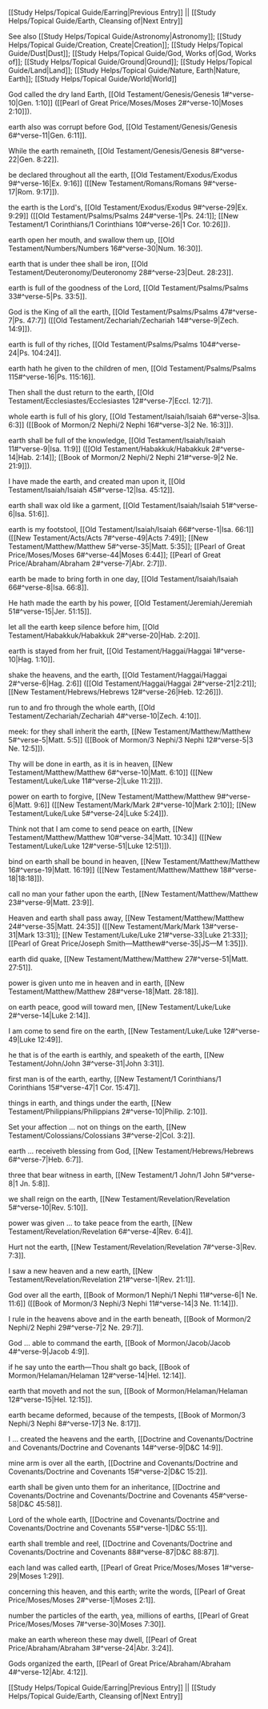 [[Study Helps/Topical Guide/Earring|Previous Entry]]  ||  [[Study Helps/Topical Guide/Earth, Cleansing of|Next Entry]]

 See also [[Study Helps/Topical Guide/Astronomy|Astronomy]]; [[Study Helps/Topical Guide/Creation, Create|Creation]]; [[Study Helps/Topical Guide/Dust|Dust]]; [[Study Helps/Topical Guide/God, Works of|God, Works of]]; [[Study Helps/Topical Guide/Ground|Ground]]; [[Study Helps/Topical Guide/Land|Land]]; [[Study Helps/Topical Guide/Nature, Earth|Nature, Earth]]; [[Study Helps/Topical Guide/World|World]]

 God called the dry land Earth, [[Old Testament/Genesis/Genesis 1#^verse-10|Gen. 1:10]] ([[Pearl of Great Price/Moses/Moses 2#^verse-10|Moses 2:10]]).

 earth also was corrupt before God, [[Old Testament/Genesis/Genesis 6#^verse-11|Gen. 6:11]].

 While the earth remaineth, [[Old Testament/Genesis/Genesis 8#^verse-22|Gen. 8:22]].

 be declared throughout all the earth, [[Old Testament/Exodus/Exodus 9#^verse-16|Ex. 9:16]] ([[New Testament/Romans/Romans 9#^verse-17|Rom. 9:17]]).

 the earth is the Lord's, [[Old Testament/Exodus/Exodus 9#^verse-29|Ex. 9:29]] ([[Old Testament/Psalms/Psalms 24#^verse-1|Ps. 24:1]]; [[New Testament/1 Corinthians/1 Corinthians 10#^verse-26|1 Cor. 10:26]]).

 earth open her mouth, and swallow them up, [[Old Testament/Numbers/Numbers 16#^verse-30|Num. 16:30]].

 earth that is under thee shall be iron, [[Old Testament/Deuteronomy/Deuteronomy 28#^verse-23|Deut. 28:23]].

 earth is full of the goodness of the Lord, [[Old Testament/Psalms/Psalms 33#^verse-5|Ps. 33:5]].

 God is the King of all the earth, [[Old Testament/Psalms/Psalms 47#^verse-7|Ps. 47:7]] ([[Old Testament/Zechariah/Zechariah 14#^verse-9|Zech. 14:9]]).

 earth is full of thy riches, [[Old Testament/Psalms/Psalms 104#^verse-24|Ps. 104:24]].

 earth hath he given to the children of men, [[Old Testament/Psalms/Psalms 115#^verse-16|Ps. 115:16]].

 Then shall the dust return to the earth, [[Old Testament/Ecclesiastes/Ecclesiastes 12#^verse-7|Eccl. 12:7]].

 whole earth is full of his glory, [[Old Testament/Isaiah/Isaiah 6#^verse-3|Isa. 6:3]] ([[Book of Mormon/2 Nephi/2 Nephi 16#^verse-3|2 Ne. 16:3]]).

 earth shall be full of the knowledge, [[Old Testament/Isaiah/Isaiah 11#^verse-9|Isa. 11:9]] ([[Old Testament/Habakkuk/Habakkuk 2#^verse-14|Hab. 2:14]]; [[Book of Mormon/2 Nephi/2 Nephi 21#^verse-9|2 Ne. 21:9]]).

 I have made the earth, and created man upon it, [[Old Testament/Isaiah/Isaiah 45#^verse-12|Isa. 45:12]].

 earth shall wax old like a garment, [[Old Testament/Isaiah/Isaiah 51#^verse-6|Isa. 51:6]].

 earth is my footstool, [[Old Testament/Isaiah/Isaiah 66#^verse-1|Isa. 66:1]] ([[New Testament/Acts/Acts 7#^verse-49|Acts 7:49]]; [[New Testament/Matthew/Matthew 5#^verse-35|Matt. 5:35]]; [[Pearl of Great Price/Moses/Moses 6#^verse-44|Moses 6:44]]; [[Pearl of Great Price/Abraham/Abraham 2#^verse-7|Abr. 2:7]]).

 earth be made to bring forth in one day, [[Old Testament/Isaiah/Isaiah 66#^verse-8|Isa. 66:8]].

 He hath made the earth by his power, [[Old Testament/Jeremiah/Jeremiah 51#^verse-15|Jer. 51:15]].

 let all the earth keep silence before him, [[Old Testament/Habakkuk/Habakkuk 2#^verse-20|Hab. 2:20]].

 earth is stayed from her fruit, [[Old Testament/Haggai/Haggai 1#^verse-10|Hag. 1:10]].

 shake the heavens, and the earth, [[Old Testament/Haggai/Haggai 2#^verse-6|Hag. 2:6]] ([[Old Testament/Haggai/Haggai 2#^verse-21|2:21]]; [[New Testament/Hebrews/Hebrews 12#^verse-26|Heb. 12:26]]).

 run to and fro through the whole earth, [[Old Testament/Zechariah/Zechariah 4#^verse-10|Zech. 4:10]].

 meek: for they shall inherit the earth, [[New Testament/Matthew/Matthew 5#^verse-5|Matt. 5:5]] ([[Book of Mormon/3 Nephi/3 Nephi 12#^verse-5|3 Ne. 12:5]]).

 Thy will be done in earth, as it is in heaven, [[New Testament/Matthew/Matthew 6#^verse-10|Matt. 6:10]] ([[New Testament/Luke/Luke 11#^verse-2|Luke 11:2]]).

 power on earth to forgive, [[New Testament/Matthew/Matthew 9#^verse-6|Matt. 9:6]] ([[New Testament/Mark/Mark 2#^verse-10|Mark 2:10]]; [[New Testament/Luke/Luke 5#^verse-24|Luke 5:24]]).

 Think not that I am come to send peace on earth, [[New Testament/Matthew/Matthew 10#^verse-34|Matt. 10:34]] ([[New Testament/Luke/Luke 12#^verse-51|Luke 12:51]]).

 bind on earth shall be bound in heaven, [[New Testament/Matthew/Matthew 16#^verse-19|Matt. 16:19]] ([[New Testament/Matthew/Matthew 18#^verse-18|18:18]]).

 call no man your father upon the earth, [[New Testament/Matthew/Matthew 23#^verse-9|Matt. 23:9]].

 Heaven and earth shall pass away, [[New Testament/Matthew/Matthew 24#^verse-35|Matt. 24:35]] ([[New Testament/Mark/Mark 13#^verse-31|Mark 13:31]]; [[New Testament/Luke/Luke 21#^verse-33|Luke 21:33]]; [[Pearl of Great Price/Joseph Smith—Matthew#^verse-35|JS—M 1:35]]).

 earth did quake, [[New Testament/Matthew/Matthew 27#^verse-51|Matt. 27:51]].

 power is given unto me in heaven and in earth, [[New Testament/Matthew/Matthew 28#^verse-18|Matt. 28:18]].

 on earth peace, good will toward men, [[New Testament/Luke/Luke 2#^verse-14|Luke 2:14]].

 I am come to send fire on the earth, [[New Testament/Luke/Luke 12#^verse-49|Luke 12:49]].

 he that is of the earth is earthly, and speaketh of the earth, [[New Testament/John/John 3#^verse-31|John 3:31]].

 first man is of the earth, earthy, [[New Testament/1 Corinthians/1 Corinthians 15#^verse-47|1 Cor. 15:47]].

 things in earth, and things under the earth, [[New Testament/Philippians/Philippians 2#^verse-10|Philip. 2:10]].

 Set your affection ... not on things on the earth, [[New Testament/Colossians/Colossians 3#^verse-2|Col. 3:2]].

 earth ... receiveth blessing from God, [[New Testament/Hebrews/Hebrews 6#^verse-7|Heb. 6:7]].

 three that bear witness in earth, [[New Testament/1 John/1 John 5#^verse-8|1 Jn. 5:8]].

 we shall reign on the earth, [[New Testament/Revelation/Revelation 5#^verse-10|Rev. 5:10]].

 power was given ... to take peace from the earth, [[New Testament/Revelation/Revelation 6#^verse-4|Rev. 6:4]].

 Hurt not the earth, [[New Testament/Revelation/Revelation 7#^verse-3|Rev. 7:3]].

 I saw a new heaven and a new earth, [[New Testament/Revelation/Revelation 21#^verse-1|Rev. 21:1]].

 God over all the earth, [[Book of Mormon/1 Nephi/1 Nephi 11#^verse-6|1 Ne. 11:6]] ([[Book of Mormon/3 Nephi/3 Nephi 11#^verse-14|3 Ne. 11:14]]).

 I rule in the heavens above and in the earth beneath, [[Book of Mormon/2 Nephi/2 Nephi 29#^verse-7|2 Ne. 29:7]].

 God ... able to command the earth, [[Book of Mormon/Jacob/Jacob 4#^verse-9|Jacob 4:9]].

 if he say unto the earth—Thou shalt go back, [[Book of Mormon/Helaman/Helaman 12#^verse-14|Hel. 12:14]].

 earth that moveth and not the sun, [[Book of Mormon/Helaman/Helaman 12#^verse-15|Hel. 12:15]].

 earth became deformed, because of the tempests, [[Book of Mormon/3 Nephi/3 Nephi 8#^verse-17|3 Ne. 8:17]].

 I ... created the heavens and the earth, [[Doctrine and Covenants/Doctrine and Covenants/Doctrine and Covenants 14#^verse-9|D&C 14:9]].

 mine arm is over all the earth, [[Doctrine and Covenants/Doctrine and Covenants/Doctrine and Covenants 15#^verse-2|D&C 15:2]].

 earth shall be given unto them for an inheritance, [[Doctrine and Covenants/Doctrine and Covenants/Doctrine and Covenants 45#^verse-58|D&C 45:58]].

 Lord of the whole earth, [[Doctrine and Covenants/Doctrine and Covenants/Doctrine and Covenants 55#^verse-1|D&C 55:1]].

 earth shall tremble and reel, [[Doctrine and Covenants/Doctrine and Covenants/Doctrine and Covenants 88#^verse-87|D&C 88:87]].

 each land was called earth, [[Pearl of Great Price/Moses/Moses 1#^verse-29|Moses 1:29]].

 concerning this heaven, and this earth; write the words, [[Pearl of Great Price/Moses/Moses 2#^verse-1|Moses 2:1]].

 number the particles of the earth, yea, millions of earths, [[Pearl of Great Price/Moses/Moses 7#^verse-30|Moses 7:30]].

 make an earth whereon these may dwell, [[Pearl of Great Price/Abraham/Abraham 3#^verse-24|Abr. 3:24]].

 Gods organized the earth, [[Pearl of Great Price/Abraham/Abraham 4#^verse-12|Abr. 4:12]].

[[Study Helps/Topical Guide/Earring|Previous Entry]]  ||  [[Study Helps/Topical Guide/Earth, Cleansing of|Next Entry]]